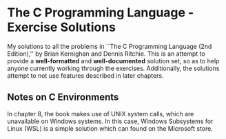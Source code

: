# The C Programming Language - Exercise Solutions

My solutions to all the problems in ``The C Programming Language (2nd Edition),'' by Brian Kernighan and Dennis Ritchie. This is an attempt to provide a **well-formatted** and **well-documented** solution set, so as to help anyone currently working through the exercises. Additionally, the solutions attempt to not use features described in later chapters.

## Notes on C Environments

In chapter 8, the book makes use of UNIX system calls, which are unavailable on Windows systems. In this case, Windows Subsystems for Linux (WSL) is a simple solution which can found on the Microsoft store.
